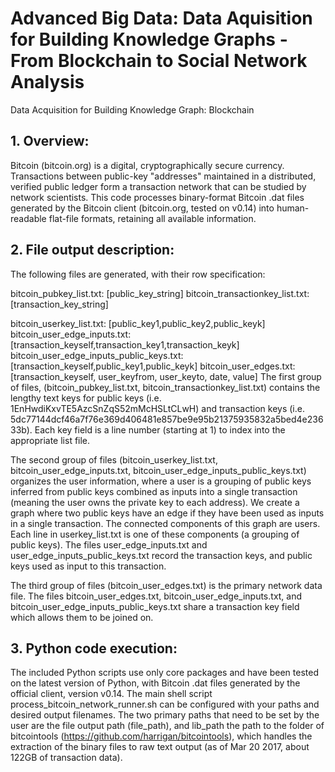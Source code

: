 # Advanced Big Data: Data Aquisition for Building Knowledge Graphs - From Blockchain to Social Network Analysis
Data Acquisition for Building Knowledge Graph: Blockchain 

## 1.	Overview:
Bitcoin (bitcoin.org) is a digital, cryptographically secure currency. Transactions between public-key "addresses" maintained in a distributed, verified public ledger form a transaction network that can be studied by network scientists. This code processes binary-format Bitcoin .dat files generated by the Bitcoin client (bitcoin.org, tested on v0.14) into human-readable flat-file formats, retaining all available information. 

## 2.	File output description:
The following files are generated, with their row specification:

bitcoin_pubkey_list.txt: [public_key_string]
bitcoin_transactionkey_list.txt: [transaction_key_string]

bitcoin_userkey_list.txt: [public_key1,public_key2,public_keyk]
bitcoin_user_edge_inputs.txt: [transaction_keyself,transaction_key1,transaction_keyk]
bitcoin_user_edge_inputs_public_keys.txt: [transaction_keyself,public_key1,public_keyk]
bitcoin_user_edges.txt: [transaction_keyself, user_keyfrom, user_keyto, date, value]
The first group of files, (bitcoin_pubkey_list.txt, bitcoin_transactionkey_list.txt) contains the lengthy text keys for public keys (i.e. 1EnHwdiKxvTE5AzcSnZqS52mMcHSLtCLwH) and transaction keys (i.e. 5dc77144dcf46a7f76e369d406481e857be9e95b21375935832a5bed4e23633b). Each key field is a line number (starting at 1) to index into the appropriate list file. 

The second group of files (bitcoin_userkey_list.txt, bitcoin_user_edge_inputs.txt, bitcoin_user_edge_inputs_public_keys.txt) organizes the user information, where a user is a grouping of public keys inferred from public keys combined as inputs into a single transaction (meaning the user owns the private key to each address).  We create a graph where two public keys have an edge if they have been used as inputs in a single transaction. The connected components of this graph are users. Each line in userkey_list.txt is one of these components (a grouping of public keys). The files user_edge_inputs.txt and user_edge_inputs_public_keys.txt record the transaction keys, and public keys used as input to this transaction.

The third group of files (bitcoin_user_edges.txt) is the primary network data file. The files bitcoin_user_edges.txt,  bitcoin_user_edge_inputs.txt, and bitcoin_user_edge_inputs_public_keys.txt share a transaction key field which allows them to be joined on. 

## 3.	Python code execution:
The included Python scripts use only core packages and have been tested on the latest version of Python, with Bitcoin .dat files generated by the official client, version v0.14. 
The main shell script process_bitcoin_network_runner.sh can be configured with your paths and desired output filenames. The two primary paths that need to be set by the user are the file output path (file_path), and lib_path the path to  the folder of bitcointools (https://github.com/harrigan/bitcointools), which handles the extraction of the binary files to raw text output (as of Mar 20 2017, about 122GB of transaction data).



